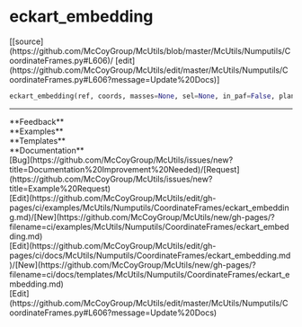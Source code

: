 # <a id="McUtils.Numputils.CoordinateFrames.eckart_embedding">eckart_embedding</a>
<div class="docs-source-link" markdown="1">
[[source](https://github.com/McCoyGroup/McUtils/blob/master/McUtils/Numputils/CoordinateFrames.py#L606)/
[edit](https://github.com/McCoyGroup/McUtils/edit/master/McUtils/Numputils/CoordinateFrames.py#L606?message=Update%20Docs)]
</div>

```python
eckart_embedding(ref, coords, masses=None, sel=None, in_paf=False, planar_ref_tolerance=1e-06, proper_rotation=False, permutable_groups=None, transform_coordinates=True): 
```













---


<div markdown="1" class="text-secondary">
<div class="container">
  <div class="row">
   <div class="col" markdown="1">
**Feedback**   
</div>
   <div class="col" markdown="1">
**Examples**   
</div>
   <div class="col" markdown="1">
**Templates**   
</div>
   <div class="col" markdown="1">
**Documentation**   
</div>
   <div class="col" markdown="1">
   
</div>
   <div class="col" markdown="1">
   
</div>
   <div class="col" markdown="1">
   
</div>
</div>
  <div class="row">
   <div class="col" markdown="1">
[Bug](https://github.com/McCoyGroup/McUtils/issues/new?title=Documentation%20Improvement%20Needed)/[Request](https://github.com/McCoyGroup/McUtils/issues/new?title=Example%20Request)   
</div>
   <div class="col" markdown="1">
[Edit](https://github.com/McCoyGroup/McUtils/edit/gh-pages/ci/examples/McUtils/Numputils/CoordinateFrames/eckart_embedding.md)/[New](https://github.com/McCoyGroup/McUtils/new/gh-pages/?filename=ci/examples/McUtils/Numputils/CoordinateFrames/eckart_embedding.md)   
</div>
   <div class="col" markdown="1">
[Edit](https://github.com/McCoyGroup/McUtils/edit/gh-pages/ci/docs/McUtils/Numputils/CoordinateFrames/eckart_embedding.md)/[New](https://github.com/McCoyGroup/McUtils/new/gh-pages/?filename=ci/docs/templates/McUtils/Numputils/CoordinateFrames/eckart_embedding.md)   
</div>
   <div class="col" markdown="1">
[Edit](https://github.com/McCoyGroup/McUtils/edit/master/McUtils/Numputils/CoordinateFrames.py#L606?message=Update%20Docs)   
</div>
   <div class="col" markdown="1">
   
</div>
   <div class="col" markdown="1">
   
</div>
   <div class="col" markdown="1">
   
</div>
</div>
</div>
</div>